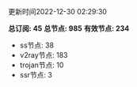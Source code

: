 更新时间2022-12-30 02:29:30

**总订阅: 45**
**总节点: 985**
**有效节点: 234**
- ss节点: 38
- v2ray节点: 183
- trojan节点: 10
- ssr节点: 3
